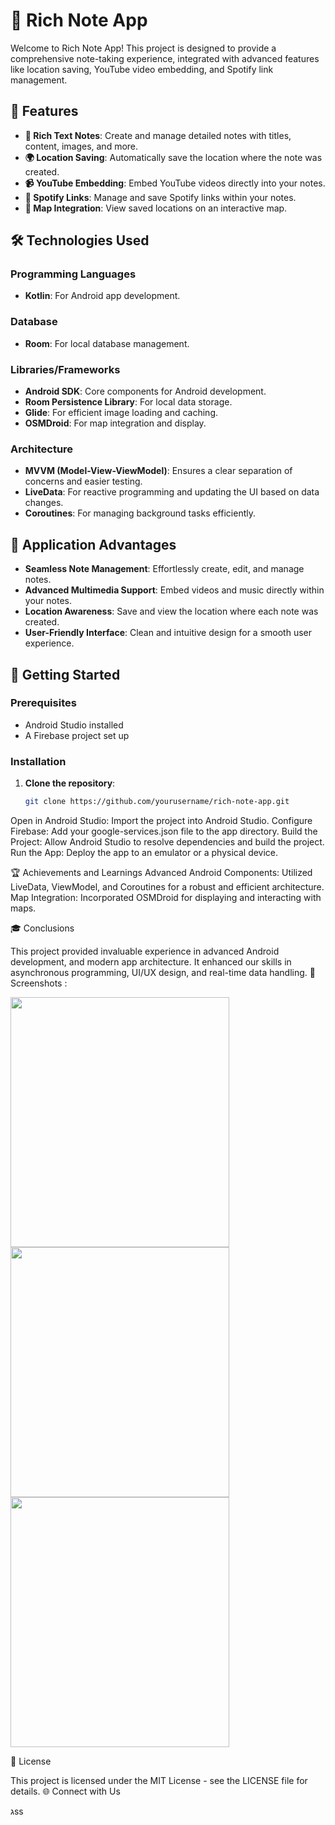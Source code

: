 # 📒 Rich Note App

Welcome to Rich Note App! This project is designed to provide a comprehensive note-taking experience, integrated with advanced features like location saving, YouTube video embedding, and Spotify link management.

## 🎨 Features

- **📝 Rich Text Notes**: Create and manage detailed notes with titles, content, images, and more.
- **🌍 Location Saving**: Automatically save the location where the note was created.
- **📹 YouTube Embedding**: Embed YouTube videos directly into your notes.
- **🎵 Spotify Links**: Manage and save Spotify links within your notes.
- **📍 Map Integration**: View saved locations on an interactive map.

## 🛠️ Technologies Used

### Programming Languages
- **Kotlin**: For Android app development.

### Database
- **Room**: For local database management.

### Libraries/Frameworks
- **Android SDK**: Core components for Android development.
- **Room Persistence Library**: For local data storage.
- **Glide**: For efficient image loading and caching.
- **OSMDroid**: For map integration and display.

### Architecture
- **MVVM (Model-View-ViewModel)**: Ensures a clear separation of concerns and easier testing.
- **LiveData**: For reactive programming and updating the UI based on data changes.
- **Coroutines**: For managing background tasks efficiently.

## 🌟 Application Advantages

- **Seamless Note Management**: Effortlessly create, edit, and manage notes.
- **Advanced Multimedia Support**: Embed videos and music directly within your notes.
- **Location Awareness**: Save and view the location where each note was created.
- **User-Friendly Interface**: Clean and intuitive design for a smooth user experience.

## 🚀 Getting Started

### Prerequisites
- Android Studio installed
- A Firebase project set up

### Installation
1. **Clone the repository**:
   ```bash
   git clone https://github.com/yourusername/rich-note-app.git


Open in Android Studio: Import the project into Android Studio.
Configure Firebase:
Add your google-services.json file to the app directory.
Build the Project: Allow Android Studio to resolve dependencies and build the project.
Run the App: Deploy the app to an emulator or a physical device.

🏆 Achievements and Learnings
    Advanced Android Components: Utilized LiveData, ViewModel, and Coroutines for a robust and efficient architecture.
    Map Integration: Incorporated OSMDroid for displaying and interacting with maps.

🎓 Conclusions

This project provided invaluable experience in advanced Android development, and modern app architecture. It enhanced our skills in asynchronous programming, UI/UX design, and real-time data handling.
📱 Screenshots :

<img width="350px" height="400px" src="https://github.com/Roychen651/SavingPrivateRyanAndroidApp/blob/master/assets/summary_screen.png"/> 
<img width="350px" height="400px" src="https://github.com/Roychen651/SavingPrivateRyanAndroidApp/blob/master/assets/summary_screen.png"/> 
<img width="350px" height="400px" src="https://github.com/Roychen651/SavingPrivateRyanAndroidApp/blob/master/assets/summary_screen.png"/> 

📄 License

This project is licensed under the MIT License - see the LICENSE file for details.
🌐 Connect with Us



גss

